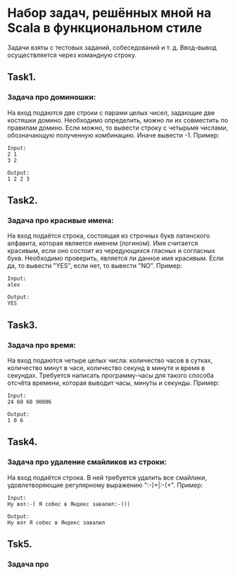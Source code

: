 # Набор задач, решённых мной на Scala в функциональном стиле
Задачи взяты с тестовых заданий, собеседований и т. д. Ввод-вывод осуществляется через командную строку.

## Task1. 
### Задача про доминошки:
На вход подаются две строки с парами целых чисел, задающие две костяшки домино. Необходимо определить, можно ли их 
совместить по правилам домино. Если можно, то вывести строку с четырьмя числами, обозначающую полученную комбинацию. 
Иначе вывести -1. Пример:

    Input:
    2 1
    3 2

    Output:
    1 2 2 3

## Task2. 
### Задача про красивые имена:
На вход подаётся строка, состоящая из строчных букв латинского алфавита, которая является именем (логином). Имя 
считается красивым, если оно состоит из чередующихся гласных и согласных букв. Необходимо проверить, является ли данное
имя красивым. Если да, то вывести "YES", если нет, то вывести "NO". Пример:

    Input:
    alex

    Output:
    YES

## Task3. 
### Задача про время:
На вход подаются четыре целых числа: количество часов в сутках, количество минут в часе, количество секунд в минуте и 
время в секундах. Требуется написать программу-часы для такого способа отсчёта времени, которая выводит часы, минуты и 
секунды. Пример:

    Input:
    24 60 60 90006

    Output:
    1 0 6

## Task4. 
### Задача про удаление смайликов из строки:
На вход подаётся строка. В ней требуется удалить все смайлики, удовлетворяющие регулярному выражению ":-\)+|:-\(+". 
Пример:

    Input:
    Ну вот:-( Я собес в Яндекс завалил:-(((

    Output:
    Ну вот Я собес в Яндекс завалил

## Tsk5.
### Задача про 